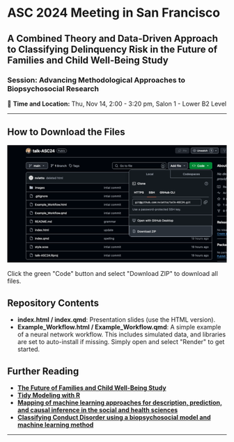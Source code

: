 # ASC 2024 Meeting in San Francisco  

## A Combined Theory and Data-Driven Approach to Classifying Delinquency Risk in the Future of Families and Child Well-Being Study  

### Session: Advancing Methodological Approaches to Biopsychosocial Research  

📍 **Time and Location:** Thu, Nov 14, 2:00 - 3:20 pm, Salon 1 - Lower B2 Level  

---

## How to Download the Files

![Download Instructions](images/dlex.png)

Click the green "Code" button and select "Download ZIP" to download all files.

## Repository Contents

- **index.html / index.qmd**: Presentation slides (use the HTML version).
- **Example_Workflow.html / Example_Workflow.qmd**: A simple example of a neural network workflow. This includes simulated data, and libraries are set to auto-install if missing. Simply open and select "Render" to get started.


## Further Reading

- **[The Future of Families and Child Well-Being Study](https://ffcws.princeton.edu/)**   
- **[Tidy Modeling with R](https://www.tmwr.org/)**   
- **[Mapping of machine learning approaches for description, prediction, and causal inference in the social and health sciences](https://www.science.org/doi/10.1126/sciadv.abk1942)**   
- **[Classifying Conduct Disorder using a biopsychosocial model and machine learning method](https://pmc.ncbi.nlm.nih.gov/articles/PMC9393206/)**  

--- 

